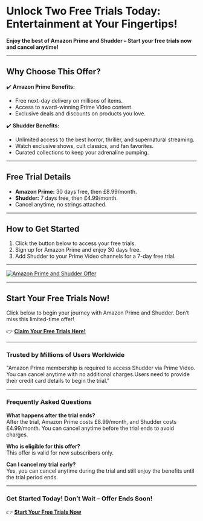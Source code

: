 # **Unlock Two Free Trials Today: Entertainment at Your Fingertips!**

**Enjoy the best of Amazon Prime and Shudder – Start your free trials now and cancel anytime!**

---

## **Why Choose This Offer?**

✔️ **Amazon Prime Benefits:**

- Free next-day delivery on millions of items.  
- Access to award-winning Prime Video content.  
- Exclusive deals and discounts on products you love.  

✔️ **Shudder Benefits:**

- Unlimited access to the best horror, thriller, and supernatural streaming.  
- Watch exclusive shows, cult classics, and fan favorites.  
- Curated collections to keep your adrenaline pumping.  

---

## **Free Trial Details**

- **Amazon Prime:** 30 days free, then £8.99/month.  
- **Shudder:** 7 days free, then £4.99/month.  
- Cancel anytime, no strings attached.  

---

## **How to Get Started**

1. Click the button below to access your free trials.  
2. Sign up for Amazon Prime and enjoy 30 days free.  
3. Add Shudder to your Prime Video channels for a 7-day free trial.  

---

[![Amazon Prime and Shudder Offer](https://uccec837993c9eeef96c88578aaf.previews.dropboxusercontent.com/p/thumb/AChYXnv5-4gSsrQFBiIZDhf7FtGVcRUC0rR0VlBYJPLQ2jo07wv4uB9JKPcxd9MRSijQTdqCPL1ZHJAG6xJG_6SZCltQHe5Ff4FQmD1NbPjQl6tjRw7HLv3IqoiGUcohgyJQdq74tSpkBMMzjw2B5xdps_lVdmfh_gcP-4jJOPJ8NVIrnjkcwm28xvCflLWy6NVK31yafDhOgjgIeblvVZC1LnpboT--cCFyMGWykyN9sFoVnpt6E3SCnvxWh29OKj0hQJxzfyO19F89JbOWfde7oD3zQeDKOYUem4YAiu5jdtnKCavRgaNKKu-mevTjOp14eEIkXE6frDbhgYGzhRW7mO208rMP6HhACGMCVQebIc-mp-M5oZXU5Ud0avU28B0/p.png?is_prewarmed=true)](https://singingfiles.com/show.php?l=0&u=1450908&id=67640)

---

## **Start Your Free Trials Now!**

Click below to begin your journey with Amazon Prime and Shudder. Don’t miss this limited-time offer!

👉 **[Claim Your Free Trials Here!](https://singingfiles.com/show.php?l=0&u=1450908&id=67640)**

---

### **Trusted by Millions of Users Worldwide**

"Amazon Prime membership is required to access Shudder via Prime Video. You can cancel anytime with no additional charges.Users need to provide their credit card details to begin the trial."

---

### **Frequently Asked Questions**

**What happens after the trial ends?**  
After the trial, Amazon Prime costs £8.99/month, and Shudder costs £4.99/month. You can cancel anytime before the trial ends to avoid charges.  

**Who is eligible for this offer?**  
This offer is valid for new subscribers only.  

**Can I cancel my trial early?**  
Yes, you can cancel anytime during the trial and still enjoy the benefits until the trial period ends.  

---

### **Get Started Today! Don’t Wait – Offer Ends Soon!**

👉 **[Start Your Free Trials Now](https://singingfiles.com/show.php?l=0&u=1450908&id=67640)**
